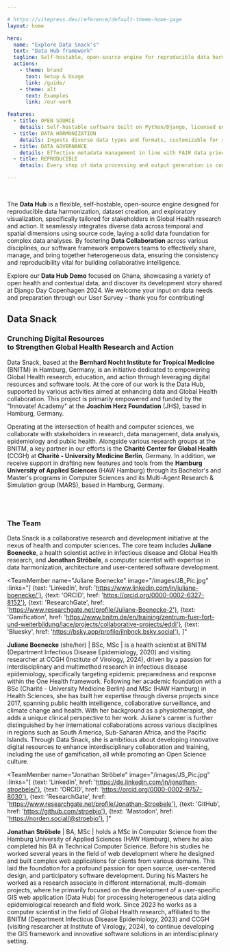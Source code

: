 ```yaml
---

# https://vitepress.dev/reference/default-theme-home-page
layout: home

hero:
  name: "Explore Data Snack's"
  text: "Data Hub framework"
  tagline: Self-hostable, open-source engine for reproducible data harmonization, dataset building & exploration
  actions:
    - theme: brand
      text: Setup & Usage
      link: /guide/
    - theme: alt
      text: Examples
      link: /our-work

features:
  - title: OPEN SOURCE
    details: Self-hostable software built on Python/Django, licensed under MIT for maximum flexibility and full transparency
  - title: DATA HARMONIZATION
    details: Ingests diverse data types and formats, customizable for seamless data integration across temporal and spatial dimensions
  - title: DATA GOVERNANCE
    details: Effective metadata management in line with FAIR data principles, enhancing data discoverability, interoperability and reuse
  - title: REPRODUCIBLE
    details: Every step of data processing and output generation is coded, ensuring reproducibility and verifiable workflows

---
```

<script setup>
import { VPButton } from 'vitepress/theme'
import TeamMember from './.vitepress/components/TeamMemberComponent.vue'
</script>


<br>


The **Data Hub** is a flexible, self-hostable, open-source engine designed for reproducible data harmonization, dataset creation, and exploratory visualization, specifically tailored for stakeholders in Global Health research and action. It seamlessly integrates diverse data across temporal and spatial dimensions using source code, laying a solid data foundation for complex data analyses. By fostering **Data Collaboration** across various disciplines, our software framework empowers teams to effectively share, manage, and bring together heterogeneous data, ensuring the consistency and reproducibility vital for building collaborative intelligence.

Explore our **Data Hub Demo** focused on Ghana, showcasing a variety of open health and contextual data, and discover its development story shared at Django Day Copenhagen 2024. We welcome your input on data needs and preparation through our User Survey – thank you for contributing!

<div class="buttons">
  <VPButton tag="a" href="https://demo.datasnack.org/" text="Data Hub Demo" />
  <VPButton tag="a" href="https://2024.djangoday.dk/talks/jonathan/" text="Development Talk" theme="alt" />
  <VPButton tag="a" href="https://redcap.bibbox.bnitm.de/surveys/?s=4NJ4D9D8M8PTRETF" text="User Survey" theme="alt" />  
</div>


<h2 class="h1 brand">Data Snack</h2>

### Crunching Digital Resources<br> to Strengthen Global Health Research and Action

Data Snack, based at the **Bernhard Nocht Institute for Tropical Medicine** (BNITM) in Hamburg, Germany, is an initiative dedicated to empowering Global Health research, education, and action through leveraging digital resources and software tools. At the core of our work is the Data Hub, supported by various activities aimed at enhancing data and Global Health collaboration. This project is primarily empowered and funded by the "Innovate! Academy" at the
**Joachim Herz Foundation** (JHS), based in Hamburg, Germany.

Operating at the intersection of health and computer sciences, we collaborate with stakeholders in research, data management, data analysis, epidemiology and public health. Alongside various research groups at the BNITM, a key partner in our efforts is the **Charité Center for Global Health** (CCGH) at **Charité - University Medicine Berlin**, Germany. In addition, we receive support in drafting new features and tools from the **Hamburg University of Applied Sciences** (HAW Hamburg) through its Bachelor's and Master's programs in Computer Sciences and its Multi-Agent Research & Simulation group (MARS), based in Hamburg, Germany.

<div class="buttons">
  <VPButton tag="a" theme="alt" text="Data Snack One Pager" href="./DataSnack_Infosheet.pdf" />
  <VPButton tag="a" theme="alt" text="Meet the BNITM" href="https://www.bnitm.de/en/" />
  <VPButton tag="a" theme="alt" text="Meet the JHS" href="https://www.joachim-herz-stiftung.de/en/research/research-and-application/innovation-academy"  />
  <VPButton tag="a" theme="alt" text="Meet the CCGH" href="https://globalhealth.charite.de/en/" />
  <VPButton tag="a" theme="alt" text="Meet the HAW Hamburg" href="https://www.mars-group.org/" />
</div>


<br>
<br>


### The Team

Data Snack is a collaborative research and development initiative at the nexus of health and computer sciences. The core team includes **Juliane Boenecke**, a health scientist active in infectious disease and Global Health research, and **Jonathan Ströbele**, a computer scientist with expertise in data harmonization, architecture and user-centered software development.

<TeamMember 
  name="Juliane Boenecke"
  image="/images/JB_Pic.jpg"
  :links="[
      {text: 'LinkedIn', href: 'https://www.linkedin.com/in/juliane-boenecke/'},
      {text: 'ORCID', href: 'https://orcid.org/0000-0002-6327-8152'},
      {text: 'ResearchGate', href: 'https://www.researchgate.net/profile/Juliane-Boenecke-2'},
      {text: 'Gamification', href: 'https://www.bnitm.de/en/training/zentrum-fuer-fort-und-weiterbildung/iace/projects/collaborative-projects/eddi'},
      {text: 'Bluesky', href: 'https://bsky.app/profile/jlnbnck.bsky.social'},
  ]"
  ><!-- blank line is required -->

**Juliane Boenecke** (she/her) | BSc, MSc | is a health scientist at BNITM (Department Infectious Disease Epidemiology, 2020) and visiting researcher at CCGH (Institute of Virology, 2024), driven by a passion for interdisciplinary and multimethod research in infectious disease epidemiology, specifically targeting epidemic preparedness and response within the One Health framework. Following her academic foundation with a BSc (Charité - University Medicine Berlin) and MSc (HAW Hamburg) in Health Sciences, she has built her expertise through diverse projects since 2017, spanning public health intelligence, collaborative surveillance, and climate change and health. With her background as a physiotherapist, she adds a unique clinical perspective to her work. Juliane's career is further distinguished by her international collaborations across various disciplines in regions such as South America, Sub-Saharan Africa, and the Pacific Islands. Through Data Snack, she is ambitious about developing innovative digital resources to enhance 	interdisciplinary collaboration and training, including the use of gamification, all while promoting an Open Science culture.
</TeamMember>

<TeamMember 
  name="Jonathan Ströbele"
  image="/images/JS_Pic.jpg"
  :links="[
      {text: 'LinkedIn', href: 'https://de.linkedin.com/in/jonathan-stroebele/'},
      {text: 'ORCID', href: 'https://orcid.org/0000-0002-9757-8030'},
      {text: 'ResearchGate', href: 'https://www.researchgate.net/profile/Jonathan-Stroebele'},
      {text: 'GitHub', href: 'https://github.com/stroebjo'},
      {text: 'Mastodon', href: 'https://norden.social/@stroebjo'},
  ]"
  ><!-- blank line is required -->

**Jonathan Ströbele** | BA, MSc | holds a MSc in Computer Science from the Hamburg University of Applied Sciences (HAW Hamburg), where he also completed his BA in Technical Computer Science. Before his studies he worked several years in the field of web development where he designed and built complex web applications for clients from various domains. This laid the foundation for a profound passion for open source, user-centered design, and participatory software development. During his Masters he worked as a research associate in different international, multi-domain projects, where he primarily focused on the development of a user-specific GIS web application (Data Hub) for processing heterogeneous data aiding epidemiological research and field work. Since 2023 he works as a computer scientist in the field of Global Health research, affiliated to the BNITM (Department Infectious Disease Epidemiology, 2023) and CCGH (visiting researcher at Institute of Virology, 2024), to continue developing the GIS framework and innovative software solutions in an interdisciplinary setting.
</TeamMember>
